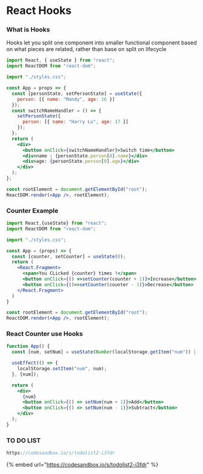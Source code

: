 # React Hooks

### What is Hooks

Hooks let you split one component into smaller functional  component based on what pieces are related, rather than base on split on lifecycle

```jsx
import React, { useState } from "react";
import ReactDOM from "react-dom";

import "./styles.css";

const App = props => {
  const [personState, setPersonState] = useState({
    person: [{ name: "Mandy", age: 16 }]
  });
  const switchNameHandler = () => {
    setPersonState({
      person: [{ name: "Harry Lu", age: 17 }]
    });
  };
  return (
    <div>
      <button onClick={switchNameHandler}>Switch time</button>
      <div>name : {personState.person[0].name}</div>
      <div>age: {personState.person[0].age}</div>
    </div>
  );
};

const rootElement = document.getElementById("root");
ReactDOM.render(<App />, rootElement);
```

### Counter Example

```jsx
import React,{useState} from "react";
import ReactDOM from "react-dom";

import "./styles.css";

const App = (props) => {
  const [counter, setCounter] = useState(0);
  return (
    <React.Fragment>
      <span>You CLicked {counter} times !</span>
      <button onClick={() =>setCounter(counter + 1)}>Increase</button>
      <button onClick={()=>setCounter(counter - 1)}>Decrease</button>
    </React.Fragment>
  )
}

const rootElement = document.getElementById("root");
ReactDOM.render(<App />, rootElement);
```

### React Counter use Hooks

```jsx
function App() {
  const [num, setNum] = useState(Number(localStorage.getItem("num")) || 0);

  useEffect(() => {
    localStorage.setItem("num", num);
  }, [num]);

  return (
    <div>
      {num}
      <button onClick={() => setNum(num + 1)}>Add</button>
      <button onClick={() => setNum(num - 1)}>Subtract</button>
    </div>
  );
}
```

### TO DO LIST

```jsx
https://codesandbox.io/s/todolist2-i3fdr
```

{% embed url="https://codesandbox.io/s/todolist2-i3fdr" %}



